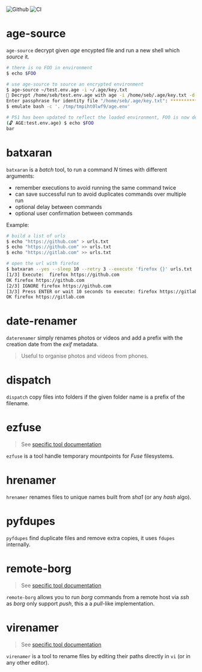 ![Github](https://img.shields.io/github/tag/essembeh/essembeh-tools.svg)
![CI](https://github.com/essembeh/essembeh-tools/actions/workflows/poetry.yml/badge.svg)

# age-source

`age-source` decrypt given _age_ encypted file and run a new shell which _source_ it.

```sh
# there is no FOO in environment
$ echo $FOO

# use age-source to source an encrypted environment
$ age-source ~/test.env.age -i ~/.age/key.txt
🔐 Decrypt /home/seb/test.env.age with age -i /home/seb/.age/key.txt -d /home/seb/test.env.age
Enter passphrase for identity file "/home/seb/.age/key.txt": ***************************
$ emulate bash -c '. /tmp/tmpiht0lwf9/age.env'

# PS1 has been updated to reflect the loaded environment, FOO is now declared
(🔓 AGE:test.env.age) $ echo $FOO
bar
```

# batxaran

`batxaran` is a _batch_ tool, to run a command _N_ times with different arguments:

- remember executions to avoid running the same command twice
- can save successful run to avoid duplicates commands over multiple run
- optional delay between commands
- optional user confirmation between commands

Example:

```sh
# build a list of urls
$ echo "https://github.com" > urls.txt
$ echo "https://github.com" >> urls.txt
$ echo "https://gitlab.com" >> urls.txt

# open the url with firefox
$ batxaran --yes --sleep 10 --retry 3 --execute 'firefox {}' urls.txt
[1/3] Execute:  firefox https://github.com
OK firefox https://github.com
[2/3] IGNORE firefox https://github.com
[3/3] Press ENTER or wait 10 seconds to execute: firefox https://gitlab.com
OK firefox https://gitlab.com
```

# date-renamer

`daterenamer` simply renames photos or videos and add a prefix with the creation date from the _exif_ metadata.

> Useful to organise photos and videos from phones.

# dispatch

`dispatch` copy files into folders if the given folder name is a prefix of the filename.

# ezfuse

> See [specific tool documentation](doc/ezfuse.md)

`ezfuse` is a tool handle temporary mountpoints for _Fuse_ filesystems.

# hrenamer

`hrenamer` renames files to unique names built from _sha1_ (or any _hash_ algo).

# pyfdupes

`pyfdupes` find duplicate files and remove extra copies, it uses `fdupes` internally.

# remote-borg

> See [specific tool documentation](doc/remoteborg.md)

`remote-borg` allows you to run _borg_ commands from a remote host via _ssh_ as _borg_ only support _push_, this a a _pull_-like implementation.

# virenamer

> See [specific tool documentation](doc/virenamer.md)

`virenamer` is a tool to rename files by editing their paths directly in `vi` (or in any other editor).
